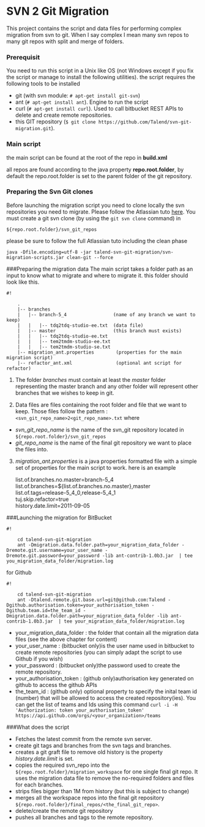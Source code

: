 SVN 2 Git Migration
===
This project contains the script and data files for performing complex migration from svn to git.
When I say complex I mean many svn repos to many git repos with split and merge of folders.

### Prerequisit
You need to run this script in a Unix like OS (not Windows except if you fix the script or manage to install the following utilities).
the script requires the following tools to be installed

* git (with svn module: `# apt-get install git-svn`)
* ant (`# apt-get install ant`). Engine to run the script
* curl (`# apt-get install curl`). Used to call bitbucket REST APIs to delete and create remote repositories.
* this GIT repository (`$ git clone https://github.com/Talend/svn-git-migration.git`).

### Main script

the main script can be found at the root of the repo in 
**build.xml**

all repos are found according to the java property **repo.root.folder**, by default the repo.root.folder is set to the parent folder of the git repository.

### Preparing the Svn Git clones
Before launching the migration script you need to clone locally the svn repositories you need to migrate. Please follow the Atlassian tuto [here](https://www.atlassian.com/git/migration#!migration-convert).
You must create a git svn clone (by using the `git svn clone` command) in 

    ${repo.root.folder}/svn_git_repos
please be sure to follow the full Atlassian tuto including the clean phase

    java -Dfile.encoding=utf-8 -jar talend-svn-git-migration/svn-migration-scripts.jar clean-git --force

###Preparing the migration data
The main script takes a folder path as an input to know what to migrate and where to migrate it. this folder should look like this.

```
#!

    .
    |-- branches
    |   |-- branch-5_4                 (name of any branch we want to keep)
    |   |   |-- tdq2tdq-studio-ee.txt  (data file)
    |   |-- master                     (this branch must exists)
    |   |   |-- tdq2tdq-studio-ee.txt
    |   |   |-- tem2tmdm-studio-ee.txt
    |   |   |-- tem2tmdm-studio-se.txt
    |-- migration_ant.properties        (properties for the main migration script)
    |-- refactor_ant.xml                (optional ant script for refactor)

```
 
1. The folder *branches* must contain at least the *master* folder representing the master branch and any other folder will represent other branches that we wishes to keep in git.

2. Data files are files containing the root folder and file that we want to keep. Those files follow the pattern : ` <svn_git_repo_name>2<git_repo_name>.txt`
where

 * *svn\_git\_repo\_name* is the name of the svn_git repository located in `${repo.root.folder}/svn_git_repos`
 * *git\_repo\_name* is the name of the final git repository we want to place the files into.

3. *migration\_ant.properties* is a java properties formatted file with a simple set of properties for the main script to work.
here is an example

    list.of.branches.no.master=branch-5_4  
    list.of.branches=${list.of.branches.no.master},master  
    list.of.tags=release-5_4_0,release-5_4_1  
    tuj.skip.refactor=true  
    history.date.limit=2011-09-05


###Launching the migration
for BitBucket

```
#!

    cd talend-svn-git-migration
    ant -Dmigration.data.folder.path=your_migration_data_folder -Dremote.git.username=your_user_name -Dremote.git.password=your_password -lib ant-contrib-1.0b3.jar  | tee you_migration_data_folder/migration.log
```

for Github

```
#!

    cd talend-svn-git-migration
    ant -Dtalend.remote.git.base.url=git@github.com:Talend -Dgithub.authorisation.token=your_authorisation_token -Dgithub.team.id=the_team_id -Dmigration.data.folder.path=your_migration_data_folder -lib ant-contrib-1.0b3.jar  | tee your_migration_data_folder/migration.log

```


* your\_migration\_data\_folder : the folder that contain all the migration data files (see the above chapter for content)
* your\_user\_name : (bitbucket only)is the user name used in bitbucket to create remote repositories (you can simply adapt the script to use Github if you wish)
* your\_password : (bitbucket only)the password used to create the remote repository.
* your\_authorisation\_token : (github only)authorisation key generated on github to access the github APIs
* the\_team\_id : (github only) optional property to specify the inital team id (number) that will be allowed to access the created repository(ies). You can get the list of teams and Ids using this command `curl -i -H 'Authorization: token your_authorisation_token' https://api.github.com/orgs/<your_organization>/teams`

###What does the script
* Fetches the latest commit from the remote svn server.
* create git tags and branches from the svn tags and branches.
* creates a git graft file to remove old history is the property *history.date.limit* is set.
* copies the required svn_repo into the `${repo.root.folder}/migration_workspace` for one single final git repo. It uses the migration data file to remove the no-required folders and files for each branches.
* strips files bigger than 1M from history (but this is subject to change)
* merges all the workspace repos into the final git repository `${repo.root.folder}/final_repos/<the_final_git_repo>`.
* delete/create the remote git repository
* pushes all branches and tags to the remote repository.
